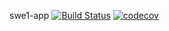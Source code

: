 swe1-app
[![Build Status](https://travis-ci.com/wuyasan/swe1-app.svg?branch=main)](https://travis-ci.com/wuyasan/swe1-app)
[![codecov](https://coveralls.io/repos/github/wuyasan/swe1-app/badge.svg?branch=main)](https://coveralls.io/github/wuyasan/swe1-app?branch=main)
